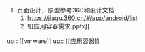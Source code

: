 1. 页面设计，原型参考360和设计文档
	1. https://jiagu.360.cn/#/app/android/list
	2. ![[应用容器需求.pptx]]


up:: [[vmware]]
up:: [[应用容器]]